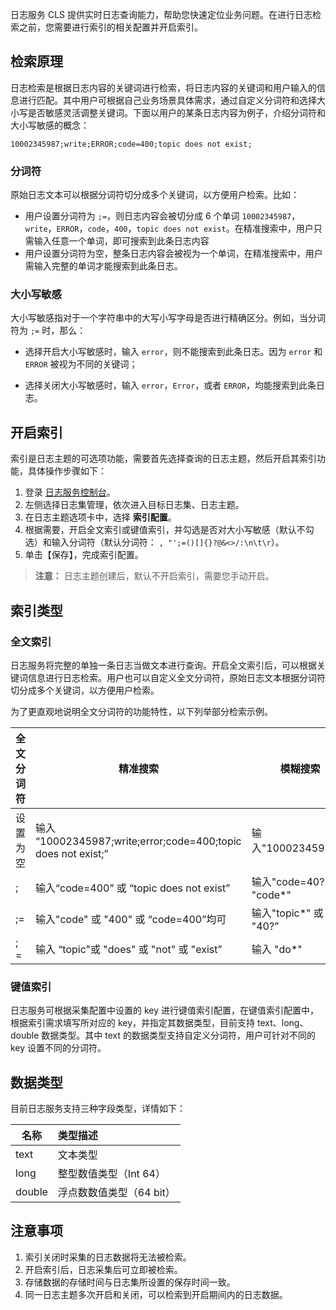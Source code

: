 日志服务 CLS 提供实时日志查询能力，帮助您快速定位业务问题。在进行日志检索之前，您需要进行索引的相关配置并开启索引。

## 检索原理

日志检索是根据日志内容的关键词进行检索，将日志内容的关键词和用户输入的信息进行匹配。其中用户可根据自己业务场景具体需求，通过自定义分词符和选择大小写是否敏感灵活调整关键词。下面以用户的某条日志内容为例子，介绍分词符和大小写敏感的概念：

```
10002345987;write;ERROR;code=400;topic does not exist;
```

### 分词符

原始日志文本可以根据分词符切分成多个关键词，以方便用户检索。比如：

- 用户设置分词符为 `;=`，则日志内容会被切分成 6 个单词 `10002345987`，`write`，`ERROR`，`code`，`400`，`topic does not exist`。在精准搜索中，用户只需输入任意一个单词，即可搜索到此条日志内容
- 用户设置分词符为空，整条日志内容会被视为一个单词，在精准搜索中，用户需输入完整的单词才能搜索到此条日志。

### 大小写敏感

大小写敏感指对于一个字符串中的大写小写字母是否进行精确区分。例如，当分词符为 `;=` 时，那么：

- 选择开启大小写敏感时，输入 `error`，则不能搜索到此条日志。因为 `error` 和 `ERROR` 被视为不同的关键词；

- 选择关闭大小写敏感时，输入 `error`，`Error`，或者 `ERROR`，均能搜索到此条日志。

## 开启索引

索引是日志主题的可选项功能，需要首先选择查询的日志主题，然后开启其索引功能，具体操作步骤如下：

1. 登录 [日志服务控制台](https://console.cloud.tencent.com/cls)。
2. 左侧选择日志集管理，依次进入目标日志集、日志主题。
3. 在日志主题选项卡中，选择 **索引配置**。
4. 根据需要，开启全文索引或键值索引，并勾选是否对大小写敏感（默认不勾选）和输入分词符（默认分词符： `, "';=()[]{}?@&<>/:\n\t\r`）。
5. 单击【保存】，完成索引配置。

> **注意：**
> 日志主题创建后，默认不开启索引，需要您手动开启。

## 索引类型

### 全文索引

日志服务将完整的单独一条日志当做文本进行查询。开启全文索引后，可以根据关键词信息进行日志检索。用户也可以自定义全文分词符，原始日志文本根据分词符切分成多个关键词，以方便用户检索。


为了更直观地说明全文分词符的功能特性，以下列举部分检索示例。

| 全文分词符 | 精准搜索                                                     | 模糊搜索                  |
| ---------- | ------------------------------------------------------------ | ------------------------- |
| 设置为空   | 输入 “10002345987;write;error;code=400;topic does not exist;” | 输入"10002345987*"        |
| ;          | 输入“code=400” 或 “topic does not exist”                     | 输入"code=40?" 或 "code*" |
| ;=         | 输入"code" 或 "400" 或 “code=400”均可                        | 输入"topic*" 或 "40?”     |
| ;  =       | 输入 “topic"或 "does" 或 "not" 或 "exist”                    | 输入 "do*"                |

### 键值索引

日志服务可根据采集配置中设置的 key 进行键值索引配置，在键值索引配置中，根据索引需求填写所对应的 key，并指定其数据类型，目前支持 text、long、double 数据类型。其中 text 的数据类型支持自定义分词符，用户可针对不同的 key 设置不同的分词符。


## 数据类型

目前日志服务支持三种字段类型，详情如下：

| 名称   | 类型描述                 |
| ------ | :----------------------- |
| text   | 文本类型                 |
| long   | 整型数值类型（Int 64）   |
| double | 浮点数数值类型（64 bit） |

## 注意事项

1. 索引关闭时采集的日志数据将无法被检索。
2. 开启索引后，日志采集后可立即被检索。
3. 存储数据的存储时间与日志集所设置的保存时间一致。
4. 同一日志主题多次开启和关闭，可以检索到开启期间内的日志数据。
